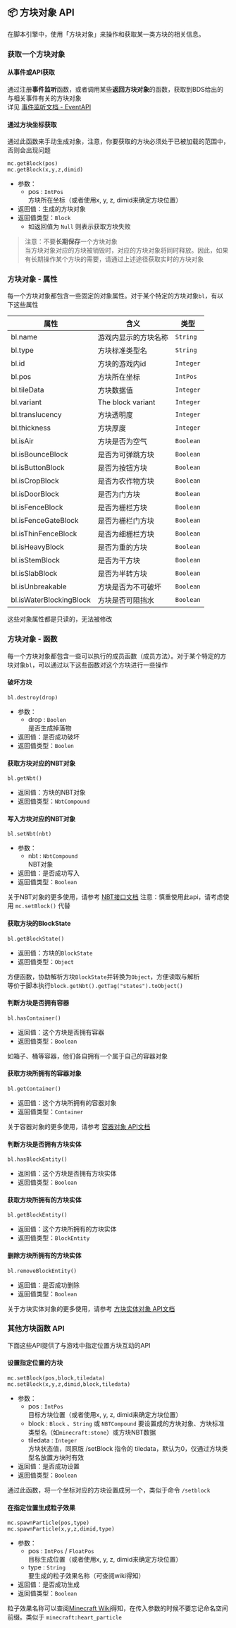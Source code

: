 ## 📦 方块对象 API

在脚本引擎中，使用「方块对象」来操作和获取某一类方块的相关信息。

### 获取一个方块对象

#### 从事件或API获取

通过注册**事件监听**函数，或者调用某些**返回方块对象**的函数，获取到BDS给出的与相关事件有关的方块对象  
详见 [事件监听文档 - EventAPI](../EventAPI/Listen)  

#### 通过方块坐标获取

通过此函数来手动生成对象，注意，你要获取的方块必须处于已被加载的范围中，否则会出现问题

`mc.getBlock(pos)`  
`mc.getBlock(x,y,z,dimid)`

- 参数：
  - pos : `IntPos `  
    方块所在坐标（或者使用x, y, z, dimid来确定方块位置）
- 返回值：生成的方块对象 
- 返回值类型：`Block`
  - 如返回值为 `Null` 则表示获取方块失败

> 注意：不要**长期保存**一个方块对象  
> 当方块对象对应的方块被销毁时，对应的方块对象将同时释放。因此，如果有长期操作某个方块的需要，请通过上述途径获取实时的方块对象

### 方块对象 - 属性

每一个方块对象都包含一些固定的对象属性。对于某个特定的方块对象`bl`，有以下这些属性

| 属性                    | 含义                 | 类型      |
| ----------------------- | -------------------- | --------- |
| bl.name                 | 游戏内显示的方块名称 | `String`  |
| bl.type                 | 方块标准类型名       | `String`  |
| bl.id                   | 方块的游戏内id       | `Integer` |
| bl.pos                  | 方块所在坐标         | `IntPos`  |
| bl.tileData             | 方块数据值           | `Integer` |
| bl.variant              | The block variant    | `Integer` |
| bl.translucency         | 方块透明度           | `Integer` |
| bl.thickness            | 方块厚度             | `Integer` |
| bl.isAir                | 方块是否为空气       | `Boolean` |
| bl.isBounceBlock        | 是否为可弹跳方块     | `Boolean` |
| bl.isButtonBlock        | 是否为按钮方块       | `Boolean` |
| bl.isCropBlock          | 是否为农作物方块     | `Boolean` |
| bl.isDoorBlock          | 是否为门方块         | `Boolean` |
| bl.isFenceBlock         | 是否为栅栏方块       | `Boolean` |
| bl.isFenceGateBlock     | 是否为栅栏门方块     | `Boolean` |
| bl.isThinFenceBlock     | 是否为细栅栏方块     | `Boolean` |
| bl.isHeavyBlock         | 是否为重的方块       | `Boolean` |
| bl.isStemBlock          | 是否为干方块         | `Boolean` |
| bl.isSlabBlock          | 是否为半转方块       | `Boolean` |
| bl.isUnbreakable        | 方块是否为不可破坏   | `Boolean` |
| bl.isWaterBlockingBlock | 方块是否可阻挡水     | `Boolean` |

这些对象属性都是只读的，无法被修改

### 方块对象 - 函数

每一个方块对象都包含一些可以执行的成员函数（成员方法）。对于某个特定的方块对象`bl`，可以通过以下这些函数对这个方块进行一些操作

#### 破坏方块

`bl.destroy(drop)`

- 参数：
  - drop : `Boolen`  
    是否生成掉落物
- 返回值：是否成功破坏
- 返回值类型：`Boolen`

#### 获取方块对应的NBT对象

`bl.getNbt()`

- 返回值：方块的NBT对象
- 返回值类型：`NbtCompound`

#### 写入方块对应的NBT对象

`bl.setNbt(nbt)`

- 参数：
  - nbt : `NbtCompound`  
    NBT对象
- 返回值：是否成功写入
- 返回值类型：`Boolean`

关于NBT对象的更多使用，请参考 [NBT接口文档](../NbtAPI/NBT)
注意：慎重使用此api，请考虑使用 `mc.setBlock()` 代替

#### 获取方块的BlockState

`bl.getBlockState()`

- 返回值：方块的`BlockState`
- 返回值类型：`Object`

方便函数，协助解析方块`BlockState`并转换为`Object`，方便读取与解析  
等价于脚本执行`block.getNbt().getTag("states").toObject()`

#### 判断方块是否拥有容器

`bl.hasContainer()`

- 返回值：这个方块是否拥有容器
- 返回值类型：`Boolean`

如箱子、桶等容器，他们各自拥有一个属于自己的容器对象

#### 获取方块所拥有的容器对象

`bl.getContainer()`

- 返回值：这个方块所拥有的容器对象
- 返回值类型：`Container`

关于容器对象的更多使用，请参考 [容器对象 API文档](Container)

#### 判断方块是否拥有方块实体

`bl.hasBlockEntity()`

- 返回值：这个方块是否拥有方块实体
- 返回值类型：`Boolean`

#### 获取方块所拥有的方块实体

`bl.getBlockEntity()`

- 返回值：这个方块所拥有的方块实体
- 返回值类型：`BlockEntity`

#### 删除方块所拥有的方块实体

`bl.removeBlockEntity()`

- 返回值：是否成功删除
- 返回值类型：`Boolean`

关于方块实体对象的更多使用，请参考 [方块实体对象 API文档](BlockEntity)

### 其他方块函数 API

下面这些API提供了与游戏中指定位置方块互动的API

#### 设置指定位置的方块

`mc.setBlock(pos,block,tiledata)`  
`mc.setBlock(x,y,z,dimid,block,tiledata)`

- 参数：
  - pos : `IntPos`  
    目标方块位置（或者使用x, y, z, dimid来确定方块位置）
  - block : `Block` 、`String` 或 `NBTCompound`
    要设置成的方块对象、方块标准类型名（如`minecraft:stone`）或方块NBT数据
  - tiledata : `Integer`  
    方块状态值，同原版 /setBlock 指令的 tiledata，默认为0，仅通过方块类型名放置方块时有效
- 返回值：是否成功设置
- 返回值类型：`Boolean`

通过此函数，将一个坐标对应的方块设置成另一个，类似于命令 `/setblock`

#### 在指定位置生成粒子效果

`mc.spawnParticle(pos,type)`  
`mc.spawnParticle(x,y,z,dimid,type)`

- 参数：
  - pos : `IntPos` / `FloatPos`  
    目标生成位置（或者使用x, y, z, dimid来确定方块位置）
  - type : `String`  
    要生成的粒子效果名称（可查阅wiki得知）
- 返回值：是否成功生成
- 返回值类型：`Boolean`

粒子效果名称可以查阅[Minecraft Wiki](https://minecraft.fandom.com/zh/wiki/%E7%B2%92%E5%AD%90?variant=zh#.E7.B1.BB.E5.9E.8B)得知，在传入参数的时候不要忘记命名空间前缀。类似于 `minecraft:heart_particle`